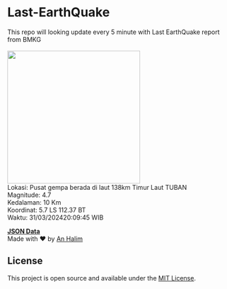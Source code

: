 # Last-EarthQuake
This repo will looking update every 5 minute with Last EarthQuake report from BMKG
<br>
<br>
<img src="https://static.bmkg.go.id/20240331200945.mmi.jpg" width="300"/>
<br>
Lokasi: Pusat gempa berada di laut 138km Timur Laut TUBAN <br>
Magnitude: 4.7 <br>
Kedalaman: 10 Km <br>
Koordinat: 5.7 LS 112.37 BT <br>
Waktu: 31/03/202420:09:45 WIB <br>

<a href="./data/data.json">**JSON Data**</a>
<br>
Made with ❤️ by <a href="https://github.com/an-halim">An Halim</a>
## License

This project is open source and available under the [MIT License](LICENSE).
